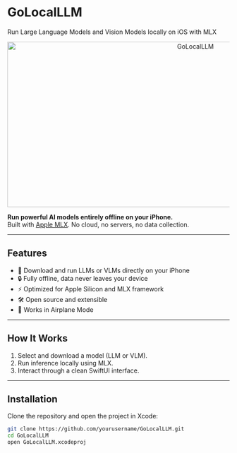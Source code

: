 # GoLocalLLM
Run Large Language Models and Vision Models locally on iOS with MLX

<p align="center">
 <img width="837" height="375" alt="GoLocalLLM" src="https://github.com/user-attachments/assets/a00f4439-3366-43b4-8afb-d1d7b71ff066" />
</p>

**Run powerful AI models entirely offline on your iPhone.**  
Built with [Apple MLX](https://github.com/ml-explore/mlx). No cloud, no servers, no data collection.

---

## Features
- 📱 Download and run LLMs or VLMs directly on your iPhone  
- 🔒 Fully offline, data never leaves your device  
- ⚡ Optimized for Apple Silicon and MLX framework  
- 🛠 Open source and extensible  
- 🌙 Works in Airplane Mode  

---

## How It Works
1. Select and download a model (LLM or VLM).  
2. Run inference locally using MLX.  
3. Interact through a clean SwiftUI interface.  

---

## Installation
Clone the repository and open the project in Xcode:

```bash
git clone https://github.com/yourusername/GoLocalLLM.git
cd GoLocalLLM
open GoLocalLLM.xcodeproj
